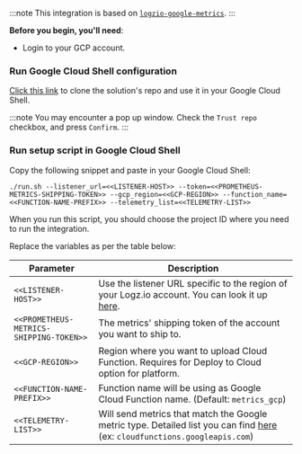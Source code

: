 
:::note
This integration is based on [`logzio-google-metrics`](https://github.com/logzio/logzio-google-metrics).
:::

**Before you begin, you'll need**:

* Login to your GCP account.

### Run Google Cloud Shell configuration

[Click this link](https://ssh.cloud.google.com/cloudshell/editor?cloudshell_git_repo=https://github.com/logzio/logzio-google-metrics
) to clone the solution's repo and use it in your Google Cloud Shell.

:::note
You may encounter a pop up window. Check the `Trust repo` checkbox, and press `Confirm`.
:::

### Run setup script in Google Cloud Shell

Copy the following snippet and paste in your Google Cloud Shell:

```shell
./run.sh --listener_url=<<LISTENER-HOST>> --token=<<PROMETHEUS-METRICS-SHIPPING-TOKEN>> --gcp_region=<<GCP-REGION>> --function_name=<<FUNCTION-NAME-PREFIX>> --telemetry_list=<<TELEMETRY-LIST>>
```

When you run this script, you should choose the project ID where you need to run the integration.

Replace the variables as per the table below:



| Parameter      | Description                                                                                                                                                                                               |
| -------------- | --------------------------------------------------------------------------------------------------------------------------------------------------------------------------------------------------------- |
| `<<LISTENER-HOST>>`   | Use the listener URL specific to the region of your Logz.io account. You can look it up [here](https://docs.logz.io/docs/user-guide/admin/hosting-regions/account-region/).                                             |
| `<<PROMETHEUS-METRICS-SHIPPING-TOKEN>>`          | The metrics' shipping token of the account you want to ship to.                                                                                                                                              |
| `<<GCP-REGION>>`     | Region where you want to upload Cloud Function. Requires for Deploy to Cloud option for platform.                                                                                                     |
| `<<FUNCTION-NAME-PREFIX>>`  | Function name will be using as Google Cloud Function name. (Default: `metrics_gcp`)                                                                                                                      |
| `<<TELEMETRY-LIST>>` | Will send metrics that match the Google metric type. Detailed list you can find [here](https://cloud.google.com/monitoring/api/metrics_gcp) (ex: `cloudfunctions.googleapis.com`) |